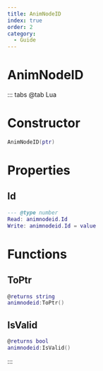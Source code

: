 ```yaml
---
title: AnimNodeID
index: true
order: 2
category:
  - Guide
---
```


# AnimNodeID

::: tabs
@tab Lua
# Constructor
```lua
AnimNodeID(ptr)
```
# Properties
## Id 
```lua
--- @type number
Read: animnodeid.Id
Write: animnodeid.Id = value
```
# Functions
## ToPtr
```lua
@returns string
animnodeid:ToPtr()
```
## IsValid
```lua
@returns bool
animnodeid:IsValid()
```

:::
